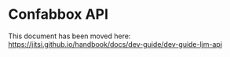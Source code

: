 Confabbox API
============

This document has been moved here: https://jitsi.github.io/handbook/docs/dev-guide/dev-guide-ljm-api
